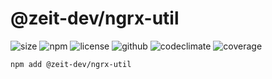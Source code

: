 # @zeit-dev/ngrx-util

![size](https://badgen.net/bundlephobia/minzip/@zeit-dev/ngrx-util)
![npm](https://badgen.net/npm/v/@zeit-dev/ngrx-util)
![license](https://badgen.net/npm/license/@zeit-dev/ngrx-util)
![github](https://badgen.net/github/checks/zeitdev/ngrx-util)
![codeclimate](https://badgen.net/codeclimate/maintainability/zeitdev/ngrx-util)
![coverage](https://badgen.net/codeclimate/coverage/zeitdev/ngrx-util)

```shell
npm add @zeit-dev/ngrx-util
```
